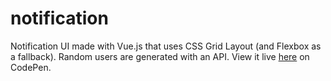 # notification

Notification UI made with Vue.js that uses CSS Grid Layout (and Flexbox as a fallback). Random users are generated with an API. View it live [here](https://codepen.io/kathykato/full/QaVeGK) on CodePen.
